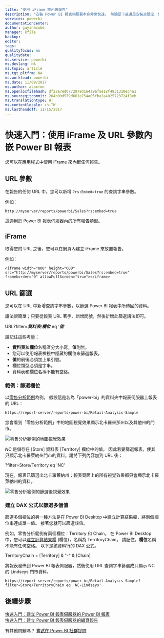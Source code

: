 ```yaml
---
title: "使用 iFrame 來內嵌報告"
description: "安裝 Power BI 報表伺服器本身非常快速。 無論是下載還是安裝及設定，您應都可在幾分鐘內即啟動並執行。"
services: powerbi
documentationcenter: 
author: guyinacube
manager: kfile
backup: 
editor: 
tags: 
qualityfocus: no
qualitydate: 
ms.service: powerbi
ms.devlang: NA
ms.topic: article
ms.tgt_pltfrm: NA
ms.workload: powerbi
ms.date: 11/09/2017
ms.author: asaxton
ms.openlocfilehash: df22a7ed0772979d164a9afae18f4931310ec4a1
ms.sourcegitcommit: 284b09d579d601e754a05fba2a4025723724f8eb
ms.translationtype: HT
ms.contentlocale: zh-TW
ms.lasthandoff: 11/15/2017
---
```

# <a name="quickstart-embed-a-power-bi-report-using-an-iframe-and-url-parameters"></a>快速入門：使用 iFrame 及 URL 參數內嵌 Power BI 報表

您可以在應用程式中使用 iFrame 來內嵌任何報告。 

## <a name="url-parameter"></a>URL 參數

在報告的任何 URL 中，您可以新增 `?rs:Embed=true` 的查詢字串參數。

例如：

```
http://myserver/reports/powerbi/Sales?rs:embed=true
```

這適用於 Power BI 報表伺服器內的所有報告類型。

## <a name="iframe"></a>iFrame

取得您的 URL 之後，您可以在網頁內建立 iFrame 來放置報告。

例如：

```
<iframe width="800" height="600" src="http://myserver/reports/powerbi/Sales?rs:embed=true" frameborder="0" allowFullScreen="true"></iframe>
```

## <a name="url-filter"></a>URL 篩選

您可以在 URL 中新增查詢字串參數，以篩選 Power BI 報表中所傳回的資料。

語法很簡單；只要從報表 URL 著手、新增問號，然後新增此篩選語法即可。

URL?filter=***資料表***/***欄位*** eq '***值***'

請記住這些考量：

- **資料表**和**欄位**名稱區分大小寫，**值**則無。
- 您可以使用報表檢視中隱藏的欄位來篩選報表。
- **值**的前後必須加上單引號。
- 欄位類型必須是字串。
- 資料表和欄位名稱不能有空格。

###  <a name="example-filter-on-a-field"></a>範例：篩選欄位

以[零售分析範例](../sample-datasets.md)為例。 假設這是名為「power-bi」的資料夾中報表伺服器上報表的 URL：

```
https://report-server/reports/power-bi/Retail-Analysis-Sample
```

您會看到「零售分析範例」中的地圖視覺效果顯示北卡羅來那州以及其他州的門市。

![零售分析範例的地圖視覺效果](media/quickstart-embed/report-server-retail-analysis-sample-map.png)

*NC* 是儲存在 [Store] 資料表 [Territory] 欄位中的值。 因此若要篩選報表，使其只顯示北卡羅萊納州門市的資料，請將下列內容加到 URL 後：

?filter=Store/Territory eq 'NC'

現在，報表已篩選出北卡羅萊納州；報表頁面上的所有視覺效果都只會顯示北卡羅萊納州的資料。

![零售分析範例的篩選後視覺效果](media/quickstart-embed/report-server-retail-analysis-sample-filtered-map.png)

### <a name="create-a-dax-formula-to-filter-on-multiple-values"></a>建立 DAX 公式以篩選多個值

篩選多個欄位的另一種方法是在 Power BI Desktop 中建立計算結果欄，將兩個欄位串連成單一值。 接著您就可以篩選該值。

例如，零售分析範例有兩個欄位：Territory 和 Chain。 在 Power BI Desktop 中，您可以[建立計算結果欄](../desktop-tutorial-create-calculated-columns.md) (欄位)，名稱為 TerritoryChain。 請記住，**欄位**名稱不能有任何空格。 以下是該資料行的 DAX 公式。

TerritoryChain = [Territory] & "-" & [Chain]

將報表發佈到 Power BI 報表伺服器，然後使用 URL 查詢字串篩選成只顯示 NC 的 Lindseys 門市資料。

```
https://report-server/reports/power-bi/Retail-Analysis-Sample?filter=Store/TerritoryChain eq 'NC-Lindseys'

```

## <a name="next-steps"></a>後續步驟

[快速入門︰建立 Power BI 報表伺服器的 Power BI 報表](quickstart-create-powerbi-report.md)  
[快速入門︰建立 Power BI 報表伺服器的編頁報告](quickstart-create-paginated-report.md)  

有其他問題嗎？ [嘗試在 Power BI 社群提問](https://community.powerbi.com/)